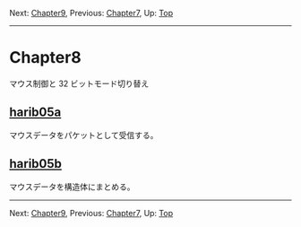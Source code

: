 Next: [Chapter9](chapter9.md), Previous: [Chapter7](chapter7.md), Up: [Top](/README.md)

----

# Chapter8

マウス制御と 32 ビットモード切り替え

## [harib05a](harib05a.md)

マウスデータをパケットとして受信する。

## [harib05b](harib05b.md)

マウスデータを構造体にまとめる。

----

Next: [Chapter9](chapter9.md), Previous: [Chapter7](chapter7.md), Up: [Top](/README.md)
